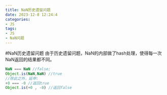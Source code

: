 ```yaml
---
title: NaN历史遗留问题
date: 2023-12-8 12:24:4
categories:
- JS
tags:
- JS
- NaN问题
---
```


#NaN历史遗留问题
由于历史遗留问题，NaN的内部做了hash处理，使得每一次NaN返回的结果都不同。
```js
NaN === NaN //false;
Object.is(NaN,NaN) //true
//除此之外，延申:
+0 === -0 //返回true
Object.is(+0 , -0) //返回false
```